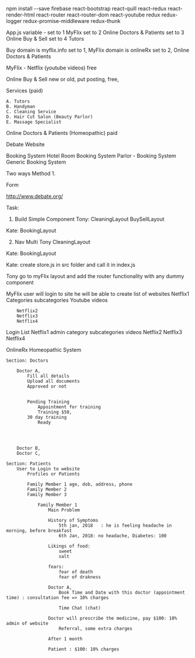  npm install --save firebase react-bootstrap react-quill react-redux react-render-html react-router react-router-dom react-youtube redux  redux-logger redux-promise-middleware redux-thunk
 
 
 App.js
 	variable - set to 1
		MyFlix
	set to 2
		Online Doctors & Patients 
	set to 3
		Online Buy & Sell
	set to 4
		Tutors 
		
		
Buy
	domain is myflix.info
		set to 1, MyFlix
	domain is onlineRx
		set to 2, 
			Online Doctors & Patients


MyFlix - Netflix (youtube videos)
free

Online Buy & Sell
	new or old, put posting,
free,  
	
Services (paid)

	A. Tutors 
	B. Handyman
	C. Cleaning Service
	D. Hair Cut Salon (Beauty Parlor)
	E. Massage Specialist

Online Doctors & Patients (Homeopathic)
paid

Debate Website

Booking System
	Hotel Room Booking System
	Parlor - Booking System
	Generic Booking System
	
	
Two ways
Method 1.



Form


http://www.debate.org/







Task:
1. Build Simple Component
Tony: 
	CleaningLayout
	BuySellLayout
	
Kate:
	BookingLayout
	
2. Nav Multi
Tony
	CleaningLayout
	
Kate:
	BookingLayout



Kate:
create store.js in src folder
and call it in index.js

Tony
go to myFlix layout
and add the router functionality with any dummy component





MyFlix
	user will login to site
	he will be able to create list of websites
		Netflix1
			Categories
				subcategories
			Youtube videos
			
		Netflix2
		Netflix3
		Netflix4

Login
	List
		Netflix1
			admin
				category
				subcategories
				videos
		Netflix2
		Netflix3
		Netflix4




OnlineRx Homeopathic System

	Section: Doctors
	
		Doctor A,
			Fill all details
			Upload all documents
			Approved or not
			
			
			Pending Training
				Appointment for training
				Training $50,
			30 day training
				Ready
				
				
				
			
		Doctor B,
		Doctor C,
	
	Section: Patients
		User to Login to website
			Profiles or Patients
			
			Family Member 1 age, dob, address, phone
			Family Member 2
			Family Member 3
			
				Family Member 1
					Main Problem
					
					History of Symptoms
						5th jan, 2018	: he is feeling headache in morning, before breakfast
						6th Jan, 2018: no headache, Diabetes: 100
						
					Likings of food: 
						sweet
						salt
						
					fears:
						fear of death
						fear of drakness
						
					Doctor A, 
						Book Time and Date with this doctor (appointment time) : consultation fee => 10% charges
						
						Time Chat (chat)
						
					Doctor will prescribe the medicine, pay $100: 10% admin of website
						Referral, some extra charges
						
					After 1 month
					
					Patient : $100: 10% charges
						
						
						
						
						
						
		
						


